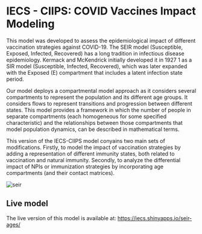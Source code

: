 # IECS - CIIPS: COVID Vaccines Impact Modeling

This model was developed to assess the epidemiological impact of different vaccination strategies against COVID-19. 
The SEIR model (Susceptible,  Exposed, Infected, Recovered)  has a long tradition in infectious disease epidemiology. 
Kermack and McKendrick initially developed it in 1927 1 as a 
SIR model (Susceptible, Infected, Recovered), which was later expanded with the Exposed (E) compartment that includes a 
latent infection state period.

Our model deploys a compartmental model approach as it considers several compartments to represent the population and its 
different age groups.  It considers flows to represent transitions and progression between different states. This model provides 
a framework in which the number of people in separate compartments (each homogeneous for some specified characteristic) and the 
relationships between those compartments that model population dynamics, can be described in mathematical terms.

This version of the IECS-CIIPS model conyains two main sets of modifications. Firstly, to model the impact of vaccination strategies 
by adding a representation of different immunity states, both related to vaccination and natural immunity. Secondly, to analyze the 
differential impact of NPIs or immunization strategies by incorporating age compartments (and their contact matrices).

![seir](https://user-images.githubusercontent.com/4990842/133930928-f7a81f69-a19a-4906-bf2e-a4b8059f4be3.jpg)

## Live model
The live version of this model is available at: https://iecs.shinyapps.io/seir-ages/
